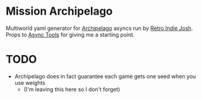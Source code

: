 # Mission Archipelago

Multiworld yaml generator for [Archipelago](www.archipelago.gg) asyncs run by [Retro Indie Josh](retroindiejosh.itch.io). Props to [Async Tools](https://github.com/ArchipelagoMW/AsyncTools) for giving me a starting point.

# TODO
- Archipelago does in fact guarantee each game gets one seed when you use weights
    - (I'm leaving this here so I don't forget)